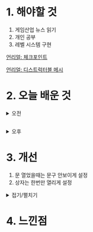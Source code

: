 
# 1. 해야할 것

1. 게임산업 뉴스 읽기 
2. 개인 공부  
3. 레벨 시스템 구현

[언리얼: 체크포인트](https://www.youtube.com/watch?v=2X0nYIV9L70)

[언리얼: 디스트럭터블 메시](https://www.youtube.com/watch?v=ThZPXbEtNsE)


# 2. 오늘 배운 것

<details>
<summary>오전</summary>

## 오늘의 뉴스


■ 넥슨, 롤+에이펙스+대난투 '프로젝트 로키' 퍼블리싱 계약 체결
'프로젝트 로키'는 독특한 형태의 대규모 서바이벌 아레나 게임으로, 배틀로얄 장르부터, 대규모 액션, 그리고 아레나 배틀까지, 띠어리크래프트 게임즈는 지금까지 등장한 여러 게임들의 재미들을 적절히 블렌딩했습니다. 게임을 개발한 '띠어리크래프트 게임즈'는 2020년 설립된 게임 개발사로, 라이엇 게임즈의 수석 부사장이자 'New001'이라는 닉네임으로 유명한 '조 텅'이 번지, 블리자드 등 대형 개발사 출신의 개발자들과 함께 설립한 개발사입니다.

■ 더 커진 극사실 중세 오픈월드, '킹덤 컴2' 올해 말 출시
플레이온 산하 퍼블리셔, 딥실버는 금일, 체코 개발사 워호스 스튜디오의 차기작 '킹덤 컴: 딜리버런스2'의 첫 번째 트레일러를 발표하고, 연내 출시를 계획하고 있다고 밝혔습니다.

■ 던파 IP 신작 '퍼스트 버서커: 카잔' 등급분류 받았다 
넥슨이 마영전 IP 신작 '빈딕투스: 디파잉 페이트'에 이어 던파 IP 신작 '퍼스트 버서커: 카잔의 등급분류를 받았습니다. 목록에는 '퍼스트 버서커: 카잔'이 포함된 가운데, '퍼스트 버서커: 카잔'은 청소년 이용등급 불가로 분류됐습니다.

■ 대한민국 게임대상 6관왕의 후속작, '레이븐2' 5월 런칭
넷마블이 신작 MMORPG '레이븐2'를 소개하는 온라인 쇼케이스를 18일 진행했습니다. '레이븐2'는 2015년 대한민국 게임대상 6관왕을 수상한 '레이븐'의 후속작입니다.

■ 엔씨소프트, AI 학술대회 ‘ICASSP’에 논문 게재
엔씨소프트(공동대표 김택진, 박병무, 이하 엔씨(NC))가 AI 분야 최대 규모 국제학술대회 'ICASSP(International Conference on Acoustics, Speech and Signal Processing) 2024'에 논문을 게재했다고 18일 밝혔습니다. 엔씨(NC)가 발표한 논문들은 실질적 활용을 위한 'AI 응용 기술'과 함께 텍스트, 이미지, 비디오, 음성 등 다양한 데이터를 이해하고 학습하는 '멀티모달 언어모델 기술'의 활용 가능성을 다루고 있다는 점에서 의미가 있습니다.
</details>

##

<details>
<summary>오후</summary>

## 레벨 제작
### 낙하지역 선택지 추가
![image](https://github.com/JM94Ent/TIL-WIL/assets/143363550/51a56ca2-2266-468e-bbb6-c1cc3e93688b)

## 체크포인트
### BP_CheckPoint
![image](https://github.com/JM94Ent/TIL-WIL/assets/143363550/084ce296-12cc-4f79-a7b7-7af45e9800e5)

### BP_Thirdperson_Gamemode
![image](https://github.com/JM94Ent/TIL-WIL/assets/143363550/3b8477c7-1f7c-496a-b5f1-017cca87b8fb)


## 콜 스위치 제작
### BP_CallSwitch



## 디스트럭터블 메시

</details>




# 3. 개선
1. 문 열었을때는 문구 안보이게 설정
2. 상자는 한번만 열리게 설정

<details>
<summary>접기/펼치기</summary>

## 1 문 열었을때는 문구 안보이게 설정
![image](https://github.com/JM94Ent/TIL-WIL/assets/143363550/63c41ff9-46fe-4db0-8f1e-03490ff91074)

![image](https://github.com/JM94Ent/TIL-WIL/assets/143363550/8aa1db6c-2246-43f2-a4d7-ba4e00e68d33)


## 2 상자는 한번만 열리게 설정
![image](https://github.com/JM94Ent/TIL-WIL/assets/143363550/c213132c-551c-44ef-82ca-20907a255f21)

</details>



# 4. 느낀점


